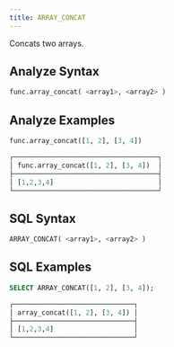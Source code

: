 ```yaml
---
title: ARRAY_CONCAT
---
```


Concats two arrays.

## Analyze Syntax

```python
func.array_concat( <array1>, <array2> )
```

## Analyze Examples

```python
func.array_concat([1, 2], [3, 4])

┌────────────────────────────────────┐
│ func.array_concat([1, 2], [3, 4])  │
├────────────────────────────────────┤
│ [1,2,3,4]                          │
└────────────────────────────────────┘
```

## SQL Syntax

```sql
ARRAY_CONCAT( <array1>, <array2> )
```

## SQL Examples

```sql
SELECT ARRAY_CONCAT([1, 2], [3, 4]);

┌──────────────────────────────┐
│ array_concat([1, 2], [3, 4]) │
├──────────────────────────────┤
│ [1,2,3,4]                    │
└──────────────────────────────┘
```
